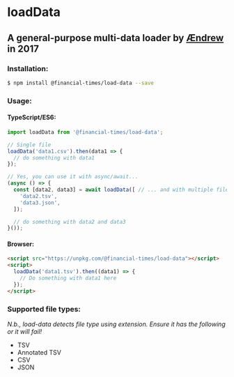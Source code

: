 # loadData
## A general-purpose multi-data loader by [Ændrew][1] in 2017

### Installation:

```bash
$ npm install @financial-times/load-data --save
```

### Usage:


#### TypeScript/ES6:

```javascript
import loadData from '@financial-times/load-data';

// Single file
loadData('data1.csv').then(data1 => {
  // do something with data1
});

// Yes, you can use it with async/await...
(async () => {
  const [data2, data3] = await loadData([ // ... and with multiple files
    'data2.tsv',
    'data3.json',
  ]);

  // do something with data2 and data3
}());
```

#### Browser:

```html
<script src="https://unpkg.com/@financial-times/load-data"></script>
<script>
  loadData('data1.tsv').then((data1) => {
    // Do something with data1 here
  });
</script>
```

### Supported file types:
*N.b., load-data detects file type using extension. Ensure it has the following or it will fail!*

* TSV
* Annotated TSV
* CSV
* JSON

[1]: https://www.github.com/aendrew
